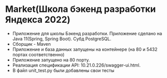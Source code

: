 # Market(Школа бэкенд разработки Яндекса 2022)

- Приложение для школы Бэкенд разработки. Приложение сделано на Java 11(Spring, Spring Boot). Субд PostgreSQL.
- Сборщик - Maven
- Приложение и база данных запущены на контейнере (на 80 и 5432 портах соответственно)
- Приложение запущено на 80 порту.
- Реализация спецификации API: 10.21.0.226/swagger-ui.html.
- В файл unit_test.py были добавлены свои тесты
